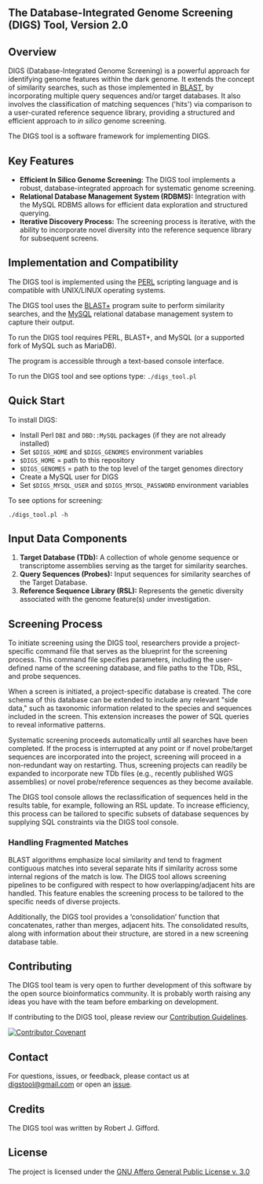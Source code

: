 **The Database-Integrated Genome Screening (DIGS) Tool, Version 2.0**
------------------------------------------------------------------------------------

## Overview

DIGS (Database-Integrated Genome Screening) is a powerful approach for identifying genome features within the dark genome. It extends the concept of similarity searches, such as those implemented in [BLAST](https://blast.ncbi.nlm.nih.gov/), by incorporating multiple query sequences and/or target databases. It also involves the classification of matching sequences ('hits') via comparison to a user-curated reference sequence library, providing a structured and efficient approach to *in silico* genome screening.

The DIGS tool is a software framework for implementing DIGS.

## Key Features

- **Efficient In Silico Genome Screening:** The DIGS tool implements a robust, database-integrated approach for systematic genome screening.
- **Relational Database Management System (RDBMS):** Integration with the MySQL RDBMS allows for efficient data exploration and structured querying.
- **Iterative Discovery Process:** The screening process is iterative, with the ability to incorporate novel diversity into the reference sequence library for subsequent screens.

## Implementation and Compatibility

The DIGS tool is implemented using the [PERL](https://www.perl.org/) scripting language and is compatible with UNIX/LINUX operating systems.

The DIGS tool uses the [BLAST+](https://ftp.ncbi.nlm.nih.gov/blast/executables/blast+/LATEST/) program suite to perform similarity searches, and the [MySQL](https://dev.mysql.com/downloads/mysql/) relational database management system to capture their output.

To run the DIGS tool requires PERL, BLAST+, and MySQL (or a supported fork of MySQL such as MariaDB).

The program is accessible through a text-based console interface.

To run the DIGS tool and see options type: `./digs_tool.pl`


## Quick Start

To install DIGS:

- Install Perl `DBI` and `DBD::MySQL` packages (if they are not already installed)
- Set `$DIGS_HOME` and `$DIGS_GENOMES` environment variables
- `$DIGS_HOME` = path to this repository
- `$DIGS_GENOMES` = path to the top level of the target genomes directory
- Create a MySQL user for DIGS
- Set `$DIGS_MYSQL_USER` and `$DIGS_MYSQL_PASSWORD` environment variables

To see options for screening: 

```
./digs_tool.pl -h
```

## Input Data Components

1. **Target Database (TDb):** A collection of whole genome sequence or transcriptome assemblies serving as the target for similarity searches.
2. **Query Sequences (Probes):** Input sequences for similarity searches of the Target Database.
3. **Reference Sequence Library (RSL):** Represents the genetic diversity associated with the genome feature(s) under investigation.

## Screening Process

To initiate screening using the DIGS tool, researchers provide a project-specific command file that serves as the blueprint for the screening process. This command file specifies parameters, including the user-defined name of the screening database, and file paths to the TDb, RSL, and probe sequences.

When a screen is initiated, a project-specific database is created. The core schema of this database can be extended to include any relevant "side data," such as taxonomic information related to the species and sequences included in the screen. This extension increases the power of SQL queries to reveal informative patterns.

Systematic screening proceeds automatically until all searches have been completed. If the process is interrupted at any point or if novel probe/target sequences are incorporated into the project, screening will proceed in a non-redundant way on restarting. Thus, screening projects can readily be expanded to incorporate new TDb files (e.g., recently published WGS assemblies) or novel probe/reference sequences as they become available.

The DIGS tool console allows the reclassification of sequences held in the results table, for example, following an RSL update. To increase efficiency, this process can be tailored to specific subsets of database sequences by supplying SQL constraints via the DIGS tool console.

### Handling Fragmented Matches

BLAST algorithms emphasize local similarity and tend to fragment contiguous matches into several separate hits if similarity across some internal regions of the match is low. The DIGS tool allows screening pipelines to be configured with respect to how overlapping/adjacent hits are handled. This feature enables the screening process to be tailored to the specific needs of diverse projects.

Additionally, the DIGS tool provides a ‘consolidation’ function that concatenates, rather than merges, adjacent hits. The consolidated results, along with information about their structure, are stored in a new screening database table.

## Contributing

The DIGS tool team is very open to further development of this software by the open source bioinformatics community. It is probably worth raising any ideas you have with the team before embarking on development. 

If contributing to the DIGS tool, please review our [Contribution Guidelines](./md/CONTRIBUTING.md).

[![Contributor Covenant](https://img.shields.io/badge/Contributor%20Covenant-2.1-4baaaa.svg)](./md/code_of_conduct.md) 

## Contact

For questions, issues, or feedback, please contact us at [digstool@gmail.com](mailto:digstool@gmail.com) or open an [issue](https://github.com/giffordlabcvr/DIGS-tool/issues).

## Credits

The DIGS tool was written by Robert J. Gifford.

## License

The project is licensed under the [GNU Affero General Public License v. 3.0](https://www.gnu.org/licenses/agpl-3.0.en.html)
